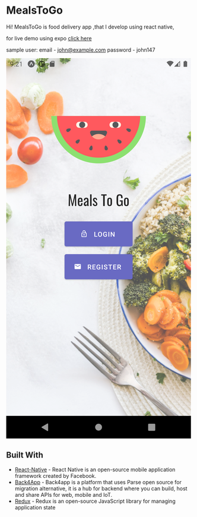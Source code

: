 # MealsToGo

Hi!
MealsToGo is food delivery app ,that I develop using react native,

for live demo using expo [click here](https://expo.io/@dank179/projects/MealsToGo)

sample user:
email - john@example.com
password - john147

![Home Page](screenshots/home.png)

## Built With

- [React-Native](https://reactnative.dev/) - React Native is an open-source mobile application framework created by Facebook.
- [Back4App](https://www.back4app.com/) - Back4app is a platform that uses Parse open source for migration alternative, it is a hub for backend where you can build, host and share APIs for web, mobile and IoT.
- [Redux](https://redux.js.org/) - Redux is an open-source JavaScript library for managing application state
